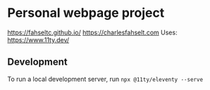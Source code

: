 # Personal webpage project
https://fahseltc.github.io/
https://charlesfahselt.com
Uses:
https://www.11ty.dev/

## Development
To run a local development server, run `npx @11ty/eleventy --serve`

